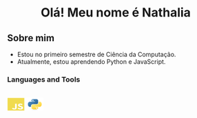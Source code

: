 <h1 align="center">Olá! Meu nome é Nathalia </h1>

## Sobre mim

- Estou no primeiro semestre de Ciência da Computação.
- Atualmente, estou aprendendo Python e JavaScript.

### Languages and Tools

<div style="display: inline_block"><br>
  <img align="center" alt="Js" height="30" width="40" src="https://raw.githubusercontent.com/devicons/devicon/master/icons/javascript/javascript-plain.svg">
  <img align="center" alt="Python" height="30" width="40" src="https://raw.githubusercontent.com/devicons/devicon/master/icons/python/python-original.svg">
</div>
